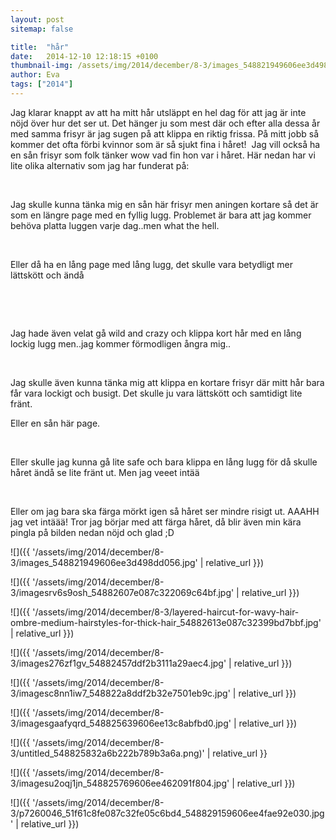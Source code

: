 ```yaml
---
layout: post
sitemap: false

title:  "hår"
date:   2014-12-10 12:18:15 +0100
thumbnail-img: /assets/img/2014/december/8-3/images_548821949606ee3d498dd056.jpg
author: Eva
tags: ["2014"]
---
```


Jag klarar knappt av att ha mitt hår utsläppt en hel dag för att jag är inte nöjd över hur det ser ut. Det hänger ju som mest där och efter alla dessa år med samma frisyr är jag sugen på att klippa en riktig frissa. På mitt jobb så kommer det ofta förbi kvinnor som är så sjukt fina i håret!  Jag vill också ha en sån frisyr som folk tänker wow vad fin hon var i håret. Här nedan har vi lite olika alternativ som jag har funderat på:




 




Jag skulle kunna tänka mig en sån här frisyr men aningen kortare så det är som en längre page med en fyllig lugg. Problemet är bara att jag kommer behöva platta luggen varje dag..men what the hell.










 




Eller då ha en lång page med lång lugg, det skulle vara betydligt mer lättskött och ändå
















 










 




Jag hade även velat gå wild and crazy och klippa kort hår med en lång lockig lugg men..jag kommer förmodligen ångra mig..



















 




Jag skulle även kunna tänka mig att klippa en kortare frisyr där mitt hår bara får vara lockigt och busigt. Det skulle ju vara lättskött och samtidigt lite fränt.










Eller en sån här page.













 










Eller skulle jag kunna gå lite safe och bara klippa en lång lugg för då skulle håret ändå se lite fränt ut. Men jag veeet intää










 




Eller om jag bara ska färga mörkt igen så håret ser mindre risigt ut. AAAHH jag vet intäää! Tror jag börjar med att färga håret, då blir även min kära pingla på bilden nedan nöjd och glad ;D

![]({{ '/assets/img/2014/december/8-3/images_548821949606ee3d498dd056.jpg'  | relative_url }})

![]({{ '/assets/img/2014/december/8-3/imagesrv6s9osh_54882607e087c322069c64bf.jpg'  | relative_url }})

![]({{ '/assets/img/2014/december/8-3/layered-haircut-for-wavy-hair-ombre-medium-hairstyles-for-thick-hair_54882613e087c32399bd7bbf.jpg'  | relative_url }})

![]({{ '/assets/img/2014/december/8-3/images276zf1gv_54882457ddf2b3111a29aec4.jpg'  | relative_url }})

![]({{ '/assets/img/2014/december/8-3/imagesc8nn1iw7_548822a8ddf2b32e7501eb9c.jpg'  | relative_url }})

![]({{ '/assets/img/2014/december/8-3/imagesgaafyqrd_548825639606ee13c8abfbd0.jpg'  | relative_url }})

![]({{ '/assets/img/2014/december/8-3/untitled_548825832a6b222b789b3a6a.png)'  | relative_url }}

![]({{ '/assets/img/2014/december/8-3/imagesu2oqj1jn_548825769606ee462091f804.jpg'  | relative_url }})

![]({{ '/assets/img/2014/december/8-3/p7260046_51f61c8fe087c32fe05c6bd4_548829159606ee4fae92e030.jpg'  | relative_url }})

